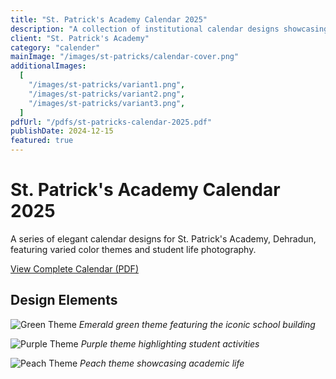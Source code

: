 ```yaml
---
title: "St. Patrick's Academy Calendar 2025"
description: "A collection of institutional calendar designs showcasing school life and activities"
client: "St. Patrick's Academy"
category: "calender"
mainImage: "/images/st-patricks/calendar-cover.png"
additionalImages:
  [
    "/images/st-patricks/variant1.png",
    "/images/st-patricks/variant2.png",
    "/images/st-patricks/variant3.png",
  ]
pdfUrl: "/pdfs/st-patricks-calendar-2025.pdf"
publishDate: 2024-12-15
featured: true
---
```


# St. Patrick's Academy Calendar 2025

A series of elegant calendar designs for St. Patrick's Academy, Dehradun, featuring varied color themes and student life photography.

[View Complete Calendar (PDF)](/pdfs/st-patricks-calendar-2025.pdf)

## Design Elements

![Green Theme](/images/st-patricks/variant1.png)
_Emerald green theme featuring the iconic school building_

![Purple Theme](/images/st-patricks/variant2.png)
_Purple theme highlighting student activities_

![Peach Theme](/images/st-patricks/variant2.png)
_Peach theme showcasing academic life_
